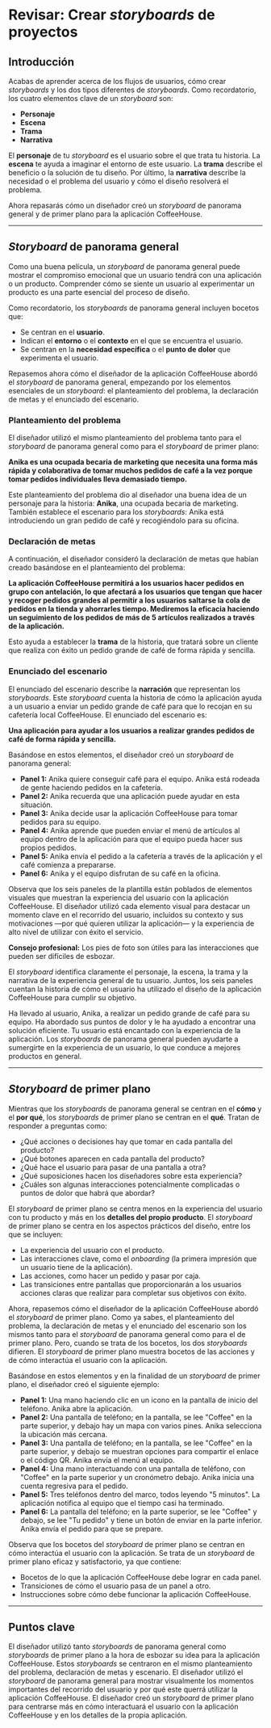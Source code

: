 # Revisar: Crear *storyboards* de proyectos

## Introducción

Acabas de aprender acerca de los flujos de usuarios, cómo crear *storyboards* y los dos tipos diferentes de *storyboards*. Como recordatorio, los cuatro elementos clave de un *storyboard* son:

* **Personaje**
* **Escena**
* **Trama**
* **Narrativa**

El **personaje** de tu *storyboard* es el usuario sobre el que trata tu historia. La **escena** te ayuda a imaginar el entorno de este usuario. La **trama** describe el beneficio o la solución de tu diseño. Por último, la **narrativa** describe la necesidad o el problema del usuario y cómo el diseño resolverá el problema.

Ahora repasarás cómo un diseñador creó un *storyboard* de panorama general y de primer plano para la aplicación CoffeeHouse.

---

## *Storyboard* de panorama general

Como una buena película, un *storyboard* de panorama general puede mostrar el compromiso emocional que un usuario tendrá con una aplicación o un producto. Comprender cómo se siente un usuario al experimentar un producto es una parte esencial del proceso de diseño.

Como recordatorio, los *storyboards* de panorama general incluyen bocetos que:

* Se centran en el **usuario**.
* Indican el **entorno** o el **contexto** en el que se encuentra el usuario.
* Se centran en la **necesidad específica** o el **punto de dolor** que experimenta el usuario.

Repasemos ahora cómo el diseñador de la aplicación CoffeeHouse abordó el *storyboard* de panorama general, empezando por los elementos esenciales de un *storyboard*: el planteamiento del problema, la declaración de metas y el enunciado del escenario.

### Planteamiento del problema

El diseñador utilizó el mismo planteamiento del problema tanto para el *storyboard* de panorama general como para el *storyboard* de primer plano:

**Anika es una ocupada becaria de marketing que necesita una forma más rápida y colaborativa de tomar muchos pedidos de café a la vez porque tomar pedidos individuales lleva demasiado tiempo.**

Este planteamiento del problema dio al diseñador una buena idea de un personaje para la historia: **Anika**, una ocupada becaria de marketing. También establece el escenario para los *storyboards*: Anika está introduciendo un gran pedido de café y recogiéndolo para su oficina.

### Declaración de metas

A continuación, el diseñador consideró la declaración de metas que habían creado basándose en el planteamiento del problema:

**La aplicación CoffeeHouse permitirá a los usuarios hacer pedidos en grupo con antelación, lo que afectará a los usuarios que tengan que hacer y recoger pedidos grandes al permitir a los usuarios saltarse la cola de pedidos en la tienda y ahorrarles tiempo. Mediremos la eficacia haciendo un seguimiento de los pedidos de más de 5 artículos realizados a través de la aplicación.**

Esto ayuda a establecer la **trama** de la historia, que tratará sobre un cliente que realiza con éxito un pedido grande de café de forma rápida y sencilla.

### Enunciado del escenario

El enunciado del escenario describe la **narración** que representan los *storyboards*. Este *storyboard* cuenta la historia de cómo la aplicación ayuda a un usuario a enviar un pedido grande de café para que lo recojan en su cafetería local CoffeeHouse. El enunciado del escenario es:

**Una aplicación para ayudar a los usuarios a realizar grandes pedidos de café de forma rápida y sencilla.**

Basándose en estos elementos, el diseñador creó un *storyboard* de panorama general:

* **Panel 1:** Anika quiere conseguir café para el equipo. Anika está rodeada de gente haciendo pedidos en la cafetería.
* **Panel 2:** Anika recuerda que una aplicación puede ayudar en esta situación.
* **Panel 3:** Anika decide usar la aplicación CoffeeHouse para tomar pedidos para su equipo.
* **Panel 4:** Anika aprende que pueden enviar el menú de artículos al equipo dentro de la aplicación para que el equipo pueda hacer sus propios pedidos.
* **Panel 5:** Anika envía el pedido a la cafetería a través de la aplicación y el café comienza a prepararse.
* **Panel 6:** Anika y el equipo disfrutan de su café en la oficina.

Observa que los seis paneles de la plantilla están poblados de elementos visuales que muestran la experiencia del usuario con la aplicación CoffeeHouse. El diseñador utilizó cada elemento visual para destacar un momento clave en el recorrido del usuario, incluidos su contexto y sus motivaciones —por qué quieren utilizar la aplicación— y la experiencia de alto nivel de utilizar con éxito el servicio.

**Consejo profesional:** Los pies de foto son útiles para las interacciones que pueden ser difíciles de esbozar.

El *storyboard* identifica claramente el personaje, la escena, la trama y la narrativa de la experiencia general de tu usuario. Juntos, los seis paneles cuentan la historia de cómo el usuario ha utilizado el diseño de la aplicación CoffeeHouse para cumplir su objetivo.

Ha llevado al usuario, Anika, a realizar un pedido grande de café para su equipo. Ha abordado sus puntos de dolor y le ha ayudado a encontrar una solución eficiente. Tu usuario está encantado con la experiencia de la aplicación. Los *storyboards* de panorama general pueden ayudarte a sumergirte en la experiencia de un usuario, lo que conduce a mejores productos en general.

---

## *Storyboard* de primer plano

Mientras que los *storyboards* de panorama general se centran en el **cómo** y el **por qué**, los *storyboards* de primer plano se centran en el **qué**. Tratan de responder a preguntas como:

* ¿Qué acciones o decisiones hay que tomar en cada pantalla del producto?
* ¿Qué botones aparecen en cada pantalla del producto?
* ¿Qué hace el usuario para pasar de una pantalla a otra?
* ¿Qué suposiciones hacen los diseñadores sobre esta experiencia?
* ¿Cuáles son algunas interacciones potencialmente complicadas o puntos de dolor que habrá que abordar?

El *storyboard* de primer plano se centra menos en la experiencia del usuario con tu producto y más en los **detalles del propio producto**. El *storyboard* de primer plano se centra en los aspectos prácticos del diseño, entre los que se incluyen:

* La experiencia del usuario con el producto.
* Las interacciones clave, como el *onboarding* (la primera impresión que un usuario tiene de la aplicación).
* Las acciones, como hacer un pedido y pasar por caja.
* Las transiciones entre pantallas que proporcionarán a los usuarios acciones claras que realizar para completar sus objetivos con éxito.

Ahora, repasemos cómo el diseñador de la aplicación CoffeeHouse abordó el *storyboard* de primer plano. Como ya sabes, el planteamiento del problema, la declaración de metas y el enunciado del escenario son los mismos tanto para el *storyboard* de panorama general como para el de primer plano. Pero, cuando se trata de los bocetos, los dos *storyboards* difieren. El *storyboard* de primer plano muestra bocetos de las acciones y de cómo interactúa el usuario con la aplicación.

Basándose en estos elementos y en la finalidad de un *storyboard* de primer plano, el diseñador creó el siguiente ejemplo:

* **Panel 1:** Una mano haciendo clic en un icono en la pantalla de inicio del teléfono. Anika abre la aplicación.
* **Panel 2:** Una pantalla de teléfono; en la pantalla, se lee "Coffee" en la parte superior, y debajo hay un mapa con varios pines. Anika selecciona la ubicación más cercana.
* **Panel 3:** Una pantalla de teléfono; en la pantalla, se lee "Coffee" en la parte superior, y debajo se muestran opciones para compartir el enlace o el código QR. Anika envía el menú al equipo.
* **Panel 4:** Una mano interactuando con una pantalla de teléfono, con "Coffee" en la parte superior y un cronómetro debajo. Anika inicia una cuenta regresiva para el pedido.
* **Panel 5:** Tres teléfonos dentro del marco, todos leyendo "5 minutos". La aplicación notifica al equipo que el tiempo casi ha terminado.
* **Panel 6:** La pantalla del teléfono; en la parte superior, se lee "Coffee" y debajo, se lee "Tu pedido" y tiene un botón de enviar en la parte inferior. Anika envía el pedido para que se prepare.

Observa que los bocetos del *storyboard* de primer plano se centran en cómo interactúa el usuario con la aplicación. Se trata de un *storyboard* de primer plano eficaz y satisfactorio, ya que contiene:

* Bocetos de lo que la aplicación CoffeeHouse debe lograr en cada panel.
* Transiciones de cómo el usuario pasa de un panel a otro.
* Instrucciones sobre cómo debe funcionar la aplicación CoffeeHouse.

---

## Puntos clave

El diseñador utilizó tanto *storyboards* de panorama general como *storyboards* de primer plano a la hora de esbozar su idea para la aplicación CoffeeHouse. Estos *storyboards* se centraron en el mismo planteamiento del problema, declaración de metas y escenario. El diseñador utilizó el *storyboard* de panorama general para mostrar visualmente los momentos importantes del recorrido del usuario y por qué este querrá utilizar la aplicación CoffeeHouse. El diseñador creó un *storyboard* de primer plano para centrarse más en cómo interactuará el usuario con la aplicación CoffeeHouse y en los detalles de la propia aplicación.
